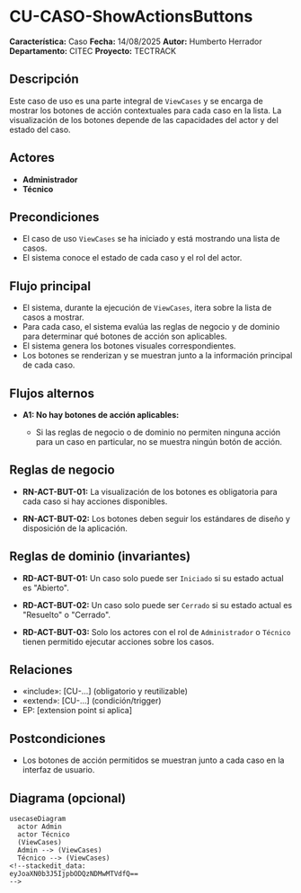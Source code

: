 
# CU-CASO-ShowActionsButtons

**Característica:** Caso 
**Fecha:** 14/08/2025
**Autor:** Humberto Herrador
**Departamento:** CITEC
**Proyecto:** TECTRACK


## Descripción
Este caso de uso es una parte integral de `ViewCases` y se encarga de mostrar los botones de acción contextuales para cada caso en la lista. La visualización de los botones depende de las capacidades del actor y del estado del caso.

## Actores
-   **Administrador**
-   **Técnico**

## Precondiciones
-   El caso de uso `ViewCases` se ha iniciado y está mostrando una lista de casos.
-   El sistema conoce el estado de cada caso y el rol del actor.

## Flujo principal
-   El sistema, durante la ejecución de `ViewCases`, itera sobre la lista de casos a mostrar.
-   Para cada caso, el sistema evalúa las reglas de negocio y de dominio para determinar qué botones de acción son aplicables.
-   El sistema genera los botones visuales correspondientes.
-   Los botones se renderizan y se muestran junto a la información principal de cada caso.

## Flujos alternos
- **A1: No hay botones de acción aplicables:**

	-   Si las reglas de negocio o de dominio no permiten ninguna acción para un caso en particular, no se muestra ningún botón de acción.

## Reglas de negocio
-   **RN-ACT-BUT-01:** La visualización de los botones es obligatoria para cada caso si hay acciones disponibles.
    
-   **RN-ACT-BUT-02:** Los botones deben seguir los estándares de diseño y disposición de la aplicación.
## Reglas de dominio (invariantes)
-   **RD-ACT-BUT-01:** Un caso solo puede ser `Iniciado` si su estado actual es "Abierto".
    
-   **RD-ACT-BUT-02:** Un caso solo puede ser `Cerrado` si su estado actual es "Resuelto" o "Cerrado".
    
-   **RD-ACT-BUT-03:** Solo los actores con el rol de `Administrador` o `Técnico` tienen permitido ejecutar acciones sobre los casos.

## Relaciones
- «include»: [CU-…] (obligatorio y reutilizable)
- «extend»: [CU-…] (condición/trigger)
- EP: [extension point si aplica]

## Postcondiciones
- Los botones de acción permitidos se muestran junto a cada caso en la interfaz de usuario.

## Diagrama (opcional)
```mermaid
usecaseDiagram
  actor Admin
  actor Técnico
  (ViewCases)
  Admin --> (ViewCases)
  Técnico --> (ViewCases)
<!--stackedit_data:
eyJoaXN0b3J5IjpbODQzNDMwMTVdfQ==
-->